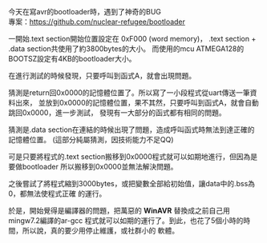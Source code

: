 
今天在寫avr的bootloader時，遇到了神奇的BUG  
專案：https://github.com/nuclear-refugee/bootloader

一開始.text section開始位置設定在 0xF000 (word memory)，
.text section + .data section共使用了約3800bytes的大小。
而使用的mcu ATMEGA128的BOOTSZ設定有4KB的bootloader大小。

在進行測試的時候發現，只要呼叫到函式A，就會出現問題。

猜測是return回0x0000的記憶體位置了。所以寫了一小段程式從uart傳送一筆資料出來，
並放到0x0000的記憶體位置，果不其然，只要呼叫到函式A，就會自動跳回0x0000，進一步測試，
發現有一大部分的函式都有相同的問題。

猜測是.data section在連結的時候出現了問題，造成呼叫函式時無法到達正確的記憶體位置。
(這部分純屬猜測，因技術能力不足QQ)

可是只要將程式的.text section搬移到0x0000程式就可以如期地進行，但因為是要做bootloader
所以搬移到0x0000並無法解決問題。

之後嘗試了將程式縮到3000bytes，或把變數全部給初始值，讓data中的.bss為0，都無法使程式正確
的運行。

於是，開始覺得是編譯器的問題，把萬惡的 **WinAVR** 替換成之前自己用mingw7.2編譯的ar-gcc
程式就可以如期的運行了。到此，也花了5個小時的時間，所以說，真的要少用停止維護，或社群小的
軟體。
